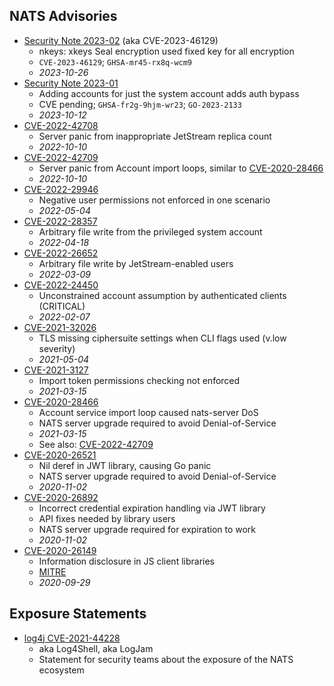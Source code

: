 ## NATS Advisories

* [Security Note 2023-02](CVE/secnote-2023-02.txt) (aka CVE-2023-46129)
  + nkeys: xkeys Seal encryption used fixed key for all encryption
  + `CVE-2023-46129`; `GHSA-mr45-rx8q-wcm9`
  + _2023-10-26_
* [Security Note 2023-01](CVE/secnote-2023-01.txt)
  + Adding accounts for just the system account adds auth bypass
  + CVE pending; `GHSA-fr2g-9hjm-wr23`; `GO-2023-2133`
  + _2023-10-12_
* [CVE-2022-42708](CVE/CVE-2022-42708.txt)
  + Server panic from inappropriate JetStream replica count
  + _2022-10-10_
* [CVE-2022-42709](CVE/CVE-2022-42709.txt)
  + Server panic from Account import loops, similar to [CVE-2020-28466](CVE/CVE-2020-28466.txt)
  + _2022-10-10_
* [CVE-2022-29946](CVE/CVE-2022-29946.txt)
  + Negative user permissions not enforced in one scenario
  + _2022-05-04_
* [CVE-2022-28357](CVE/CVE-2022-28357.txt)
  + Arbitrary file write from the privileged system account
  + _2022-04-18_
* [CVE-2022-26652](CVE/CVE-2022-26652.txt)
  + Arbitrary file write by JetStream-enabled users
  + _2022-03-09_
* [CVE-2022-24450](CVE/CVE-2022-24450.txt)
  + Unconstrained account assumption by authenticated clients (CRITICAL)
  + _2022-02-07_
* [CVE-2021-32026](CVE/CVE-2021-32026.txt)
  + TLS missing ciphersuite settings when CLI flags used (v.low severity)
  + _2021-05-04_
* [CVE-2021-3127](CVE/CVE-2021-3127.txt)
  + Import token permissions checking not enforced
  + _2021-03-15_
* [CVE-2020-28466](CVE/CVE-2020-28466.txt)
  + Account service import loop caused nats-server DoS
  + NATS server upgrade required to avoid Denial-of-Service
  + _2021-03-15_
  + See also: [CVE-2022-42709](CVE/CVE-2022-42709.txt)
* [CVE-2020-26521](CVE/CVE-2020-26521.txt)
  + Nil deref in JWT library, causing Go panic
  + NATS server upgrade required to avoid Denial-of-Service
  + _2020-11-02_
* [CVE-2020-26892](CVE/CVE-2020-26892.txt)
  + Incorrect credential expiration handling via JWT library
  + API fixes needed by library users
  + NATS server upgrade required for expiration to work
  + _2020-11-02_
* [CVE-2020-26149](CVE/CVE-2020-26149.txt)
  + Information disclosure in JS client libraries
  + [MITRE](https://cve.mitre.org/cgi-bin/cvename.cgi?name=CVE-2020-26149)
  + _2020-09-29_

## Exposure Statements

* [log4j CVE-2021-44228](statements/log4j)
  + aka Log4Shell, aka LogJam
  + Statement for security teams about the exposure of the NATS ecosystem
